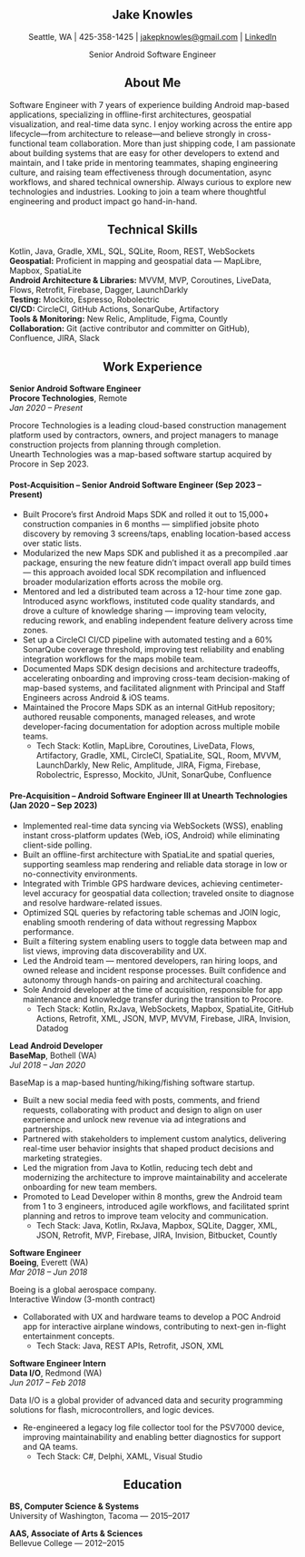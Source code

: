 <h2 align="center">Jake Knowles</h2>

<p align="center">
  Seattle, WA | 425-358-1425 | <a href="mailto:jakepknowles@gmail.com">jakepknowles@gmail.com</a> | 
  <a href="https://linkedin.com/in/jake-knowles">LinkedIn</a>
</p>
<p align="center">
  Senior Android Software Engineer
</p>
<h2 align="center">About Me</h2>

Software Engineer with 7 years of experience building Android map-based applications, specializing in offline-first architectures, geospatial visualization, and real-time data sync. I enjoy working across the entire app lifecycle—from architecture to release—and believe strongly in cross-functional team collaboration. More than just shipping code, I am passionate about building systems that are easy for other developers to extend and maintain, and I take pride in mentoring teammates, shaping engineering culture, and raising team effectiveness through documentation, async workflows, and shared technical ownership. Always curious to explore new technologies and industries. Looking to join a team where thoughtful engineering and product impact go hand-in-hand.

<h2 align="center">Technical Skills</h2>

Kotlin, Java, Gradle, XML, SQL, SQLite, Room, REST, WebSockets  
**Geospatial:** Proficient in mapping and geospatial data — MapLibre, Mapbox, SpatiaLite  
**Android Architecture & Libraries:** MVVM, MVP, Coroutines, LiveData, Flows, Retrofit, Firebase, Dagger, LaunchDarkly  
**Testing:** Mockito, Espresso, Robolectric   
**CI/CD:** CircleCI, GitHub Actions, SonarQube, Artifactory  
**Tools & Monitoring:** New Relic, Amplitude, Figma, Countly    
**Collaboration:** Git (active contributor and committer on GitHub), Confluence, JIRA, Slack

<h2 align="center">Work Experience</h2>

**Senior Android Software Engineer**  
**Procore Technologies**, Remote  
*Jan 2020 – Present*

Procore Technologies is a leading cloud-based construction management platform used by contractors, owners, and project managers to manage construction projects from planning through completion.  
Unearth Technologies was a map-based software startup acquired by Procore in Sep 2023.

#### Post-Acquisition – Senior Android Software Engineer (Sep 2023 – Present)
- Built Procore’s first Android Maps SDK and rolled it out to 15,000+ construction companies in 6 months — simplified jobsite photo discovery by removing 3 screens/taps, enabling location-based access over static lists.
- Modularized the new Maps SDK and published it as a precompiled .aar package, ensuring the new feature didn’t impact overall app build times — this approach avoided local SDK recompilation and influenced broader modularization efforts across the mobile org.
- Mentored and led a distributed team across a 12-hour time zone gap. Introduced async workflows, instituted code quality standards, and drove a culture of knowledge sharing — improving team velocity, reducing rework, and enabling independent feature delivery across time zones.
- Set up a CircleCI CI/CD pipeline with automated testing and a 60% SonarQube coverage threshold, improving test reliability and enabling integration workflows for the maps mobile team.
- Documented Maps SDK design decisions and architecture tradeoffs, accelerating onboarding and improving cross-team decision-making of map-based systems, and facilitated alignment with Principal and Staff Engineers across Android & iOS teams.
- Maintained the Procore Maps SDK as an internal GitHub repository; authored reusable components, managed releases, and wrote developer-facing documentation for adoption across multiple mobile teams.
  - Tech Stack: Kotlin, MapLibre, Coroutines, LiveData, Flows, Artifactory, Gradle, XML, CircleCI, SpatiaLite, SQL, Room, MVVM, LaunchDarkly, New Relic, Amplitude, JIRA, Figma, Firebase, Robolectric, Espresso, Mockito, JUnit, SonarQube, Confluence

#### Pre-Acquisition – Android Software Engineer III at Unearth Technologies (Jan 2020 – Sep 2023)
- Implemented real-time data syncing via WebSockets (WSS), enabling instant cross-platform updates (Web, iOS, Android) while eliminating client-side polling.
- Built an offline-first architecture with SpatiaLite and spatial queries, supporting seamless map rendering and reliable data storage in low or no-connectivity environments.
- Integrated with Trimble GPS hardware devices, achieving centimeter-level accuracy for geospatial data collection; traveled onsite to diagnose and resolve hardware-related issues.
- Optimized SQL queries by refactoring table schemas and JOIN logic, enabling smooth rendering of data without regressing Mapbox performance.
- Built a filtering system enabling users to toggle data between map and list views, improving data discoverability and UX.
- Led the Android team — mentored developers, ran hiring loops, and owned release and incident response processes. Built confidence and autonomy through hands-on pairing and architectural coaching.
- Sole Android developer at the time of acquisition, responsible for app maintenance and knowledge transfer during the transition to Procore.
  - Tech Stack: Kotlin, RxJava, WebSockets, Mapbox, SpatiaLite, GitHub Actions, Retrofit, XML, JSON, MVP, MVVM, Firebase, JIRA, Invision, Datadog
 
**Lead Android Developer**  
**BaseMap**, Bothell (WA)  
*Jul 2018 – Jan 2020*  

BaseMap is a map-based hunting/hiking/fishing software startup.
- Built a new social media feed with posts, comments, and friend requests, collaborating with product and design to align on user experience and unlock new revenue via ad integrations and partnerships.
- Partnered with stakeholders to implement custom analytics, delivering real-time user behavior insights that shaped product decisions and marketing strategies.
- Led the migration from Java to Kotlin, reducing tech debt and modernizing the architecture to improve maintainability and accelerate onboarding for new team members.
- Promoted to Lead Developer within 8 months, grew the Android team from 1 to 3 engineers, introduced agile workflows, and facilitated sprint planning and retros to improve team velocity and communication.
  - Tech Stack: Java, Kotlin, RxJava, Mapbox, SQLite, Dagger, XML, JSON, Retrofit, MVP, Firebase, JIRA, Invision, Bitbucket, Countly

**Software Engineer**  
**Boeing**, Everett (WA)  
*Mar 2018 – Jun 2018*

Boeing is a global aerospace company.  
Interactive Window (3-month contract)
- Collaborated with UX and hardware teams to develop a POC Android app for interactive airplane windows, contributing to next-gen in-flight entertainment concepts.
  - Tech Stack: Java, REST APIs, Retrofit, JSON, XML

**Software Engineer Intern**  
**Data I/O**, Redmond (WA)  
*Jun 2017 – Feb 2018*

Data I/O is a global provider of advanced data and security programming solutions for flash, microcontrollers, and logic devices.
- Re-engineered a legacy log file collector tool for the PSV7000 device, improving maintainability and enabling better diagnostics for support and QA teams.
  - Tech Stack: C#, Delphi, XAML, Visual Studio

<h2 align="center">Education</h2>

**BS, Computer Science & Systems**  
University of Washington, Tacoma — 2015–2017

**AAS, Associate of Arts & Sciences**  
Bellevue College — 2012–2015


